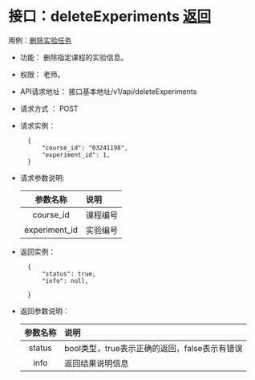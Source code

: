 # 接口：deleteExperiments  [返回](../../README.md)
用例：[删除实验任务](../用例/删除实验任务.md)

- 功能：
    删除指定课程的实验信息。
    
- 权限：
    老师。    
    
- API请求地址： 
    接口基本地址/v1/api/deleteExperiments

- 请求方式 ：
    POST

- 请求实例：

        {
            "course_id": "03241198",
            "experiment_id": 1,
        }    
    
        
- 请求参数说明:        

  |参数名称|说明|
  |:---------:|:--------------------------------------------------------|      
  |course_id|课程编号|
  |experiment_id|实验编号|  
  
- 返回实例：

        {         
            "status": true,
            "info": null,    

        }
 
- 返回参数说明： 
 
  |参数名称|说明|
  |:---------:|:--------------------------------------------------------|      
  |status|bool类型，true表示正确的返回，false表示有错误|
  |info|返回结果说明信息|

